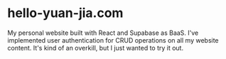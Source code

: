 # hello-yuan-jia.com

My personal website built with React and Supabase as BaaS. I've implemented user authentication for CRUD operations on all my website content. It's kind of an overkill, but I just wanted to try it out.
